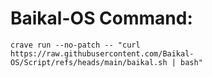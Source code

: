 # Baikal-OS Command:
```
crave run --no-patch -- "curl https://raw.githubusercontent.com/Baikal-OS/Script/refs/heads/main/baikal.sh | bash"
```
